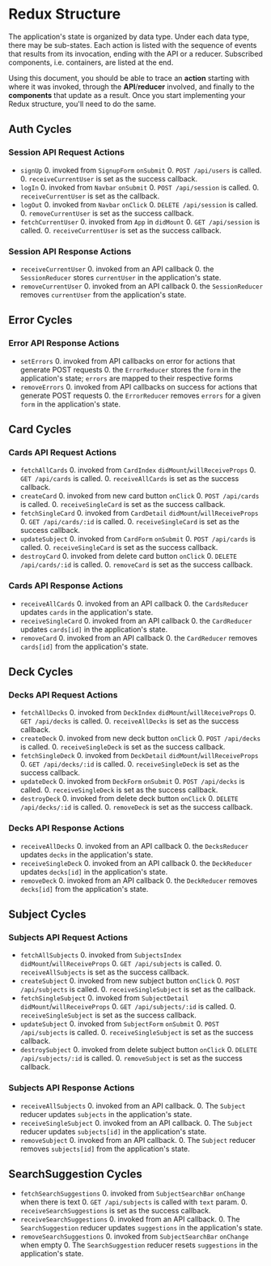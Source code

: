# Redux Structure

The application's state is organized by data type. Under each data type, there
may be sub-states. Each action is listed with the sequence of events that
results from its invocation, ending with the API or a reducer. Subscribed
components, i.e. containers, are listed at the end.

Using this document, you should be able to trace an **action** starting with
where it was invoked, through the **API**/**reducer** involved, and finally to
the **components** that update as a result. Once you start implementing your
Redux structure, you'll need to do the same.

## Auth Cycles

### Session API Request Actions

* `signUp`
  0. invoked from `SignupForm` `onSubmit`
  0. `POST /api/users` is called.
  0. `receiveCurrentUser` is set as the success callback.
* `logIn`
  0. invoked from `Navbar` `onSubmit`
  0. `POST /api/session` is called.
  0. `receiveCurrentUser` is set as the callback.
* `logOut`
  0. invoked from `Navbar` `onClick`
  0. `DELETE /api/session` is called.
  0. `removeCurrentUser` is set as the success callback.
* `fetchCurrentUser`
  0. invoked from `App` in `didMount`
  0. `GET /api/session` is called.
  0. `receiveCurrentUser` is set as the success callback.

### Session API Response Actions

* `receiveCurrentUser`
  0. invoked from an API callback
  0. the `SessionReducer` stores `currentUser` in the application's state.
* `removeCurrentUser`
  0. invoked from an API callback
  0. the `SessionReducer` removes `currentUser` from the application's state.

## Error Cycles

### Error API Response Actions
* `setErrors`
  0. invoked from API callbacks on error for actions that generate POST requests
  0. the `ErrorReducer` stores the `form` in the application's state; `errors` are mapped to their respective forms
* `removeErrors`
  0. invoked from API callbacks on success for actions that generate POST requests
  0. the `ErrorReducer` removes `errors` for a given `form` in the application's state.

## Card Cycles

### Cards API Request Actions

* `fetchAllCards`
  0. invoked from `CardIndex` `didMount`/`willReceiveProps`
  0. `GET /api/cards` is called.
  0. `receiveAllCards` is set as the success callback.
* `createCard`
  0. invoked from new card button `onClick`
  0. `POST /api/cards` is called.
  0. `receiveSingleCard` is set as the success callback.
* `fetchSingleCard`
  0. invoked from `CardDetail` `didMount`/`willReceiveProps`
  0. `GET /api/cards/:id` is called.
  0. `receiveSingleCard` is set as the success callback.
* `updateSubject`
  0. invoked from `CardForm` `onSubmit`
  0. `POST /api/cards` is called.
  0. `receiveSingleCard` is set as the success callback.
* `destroyCard`
  0. invoked from delete card button `onClick`
  0. `DELETE /api/cards/:id` is called.
  0. `removeCard` is set as the success callback.

### Cards API Response Actions

* `receiveAllCards`
  0. invoked from an API callback
  0. the `CardsReducer` updates `cards` in the application's state.
* `receiveSingleCard`
  0. invoked from an API callback
  0. the `CardReducer` updates `cards[id]` in the application's state.
* `removeCard`
  0. invoked from an API callback
  0. the `CardReducer` removes `cards[id]` from the application's state.

## Deck Cycles

### Decks API Request Actions

* `fetchAllDecks`
  0. invoked from `DeckIndex` `didMount`/`willReceiveProps`
  0. `GET /api/decks` is called.
  0. `receiveAllDecks` is set as the success callback.
* `createDeck`
  0. invoked from new deck button `onClick`
  0. `POST /api/decks` is called.
  0. `receiveSingleDeck` is set as the success callback.
* `fetchSingleDeck`
  0. invoked from `DeckDetail` `didMount`/`willReceiveProps`
  0. `GET /api/decks/:id` is called.
  0. `receiveSingleDeck` is set as the success callback.
* `updateDeck`
  0. invoked from `DeckForm` `onSubmit`
  0. `POST /api/decks` is called.
  0. `receiveSingleDeck` is set as the success callback.
* `destroyDeck`
  0. invoked from delete deck button `onClick`
  0. `DELETE /api/decks/:id` is called.
  0. `removeDeck` is set as the success callback.

### Decks API Response Actions

* `receiveAllDecks`
  0. invoked from an API callback
  0. the `DecksReducer` updates `decks` in the application's state.
* `receiveSingleDeck`
  0. invoked from an API callback
  0. the `DeckReducer` updates `decks[id]` in the application's state.
* `removeDeck`
  0. invoked from an API callback
  0. the `DeckReducer` removes `decks[id]` from the application's state.

## Subject Cycles

### Subjects API Request Actions

* `fetchAllSubjects`
  0. invoked from `SubjectsIndex` `didMount`/`willReceiveProps`
  0. `GET /api/subjects` is called.
  0. `receiveAllSubjects` is set as the success callback.
* `createSubject`
  0. invoked from new subject button `onClick`
  0. `POST /api/subjects` is called.
  0. `receiveSingleSubject` is set as the callback.
* `fetchSingleSubject`
  0. invoked from `SubjectDetail` `didMount`/`willReceiveProps`
  0. `GET /api/subjects/:id` is called.
  0. `receiveSingleSubject` is set as the success callback.
* `updateSubject`
  0. invoked from `SubjectForm` `onSubmit`
  0. `POST /api/subjects` is called.
  0. `receiveSingleSubject` is set as the success callback.
* `destroySubject`
  0. invoked from delete subject button `onClick`
  0. `DELETE /api/subjects/:id` is called.
  0. `removeSubject` is set as the success callback.

### Subjects API Response Actions

* `receiveAllSubjects`
  0. invoked from an API callback.
  0. The `Subject` reducer updates `subjects` in the application's state.
* `receiveSingleSubject`
  0. invoked from an API callback.
  0. The `Subject` reducer updates `subjects[id]` in the application's state.
* `removeSubject`
  0. invoked from an API callback.
  0. The `Subject` reducer removes `subjects[id]` from the application's state.

## SearchSuggestion Cycles

* `fetchSearchSuggestions`
  0. invoked from `SubjectSearchBar` `onChange` when there is text
  0. `GET /api/subjects` is called with `text` param.
  0. `receiveSearchSuggestions` is set as the success callback.
* `receiveSearchSuggestions`
  0. invoked from an API callback.
  0. The `SearchSuggestion` reducer updates `suggestions` in the application's state.
* `removeSearchSuggestions`
  0. invoked from `SubjectSearchBar` `onChange` when empty
  0. The `SearchSuggestion` reducer resets `suggestions` in the application's state.
